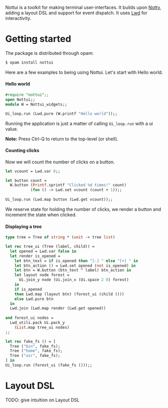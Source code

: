 Nottui is a toolkit for making terminal user-interfaces.
It builds upon [Notty](https://github.com/pqwy/notty/), adding a layout DSL and support for event dispatch. It uses [Lwd](https://github.com/let-def/lwd) for interactivity.

# Getting started

The package is distributed through opam: 

```ocaml
$ opam install nottui
```

Here are a few examples to being using Nottui.
Let's start with Hello world.

#### Hello world

```ocaml
#require "nottui";;
open Nottui;;
module W = Nottui_widgets;;

Ui_loop.run (Lwd.pure (W.printf "Hello world"));;
```

Running the application is just a matter of calling `Ui_loop.run` with a ui
value.

**Note:** Press Ctrl-Q to return to the top-level (or shell).

#### Counting clicks

Now we will count the number of clicks on a button.

```ocaml
let vcount = Lwd.var 0;;

let button count = 
  W.button (Printf.sprintf "Clicked %d times!" count)
           (fun () -> Lwd.set vcount (count + 1));;
  
Ui_loop.run (Lwd.map button (Lwd.get vcount));;
```

We reserve state for holding the number of clicks, we render a button and
increment the state when clicked.

#### Displaying a tree

```ocaml
type tree = Tree of string * (unit -> tree list)

let rec tree_ui (Tree (label, child)) =
  let opened = Lwd.var false in
  let render is_opened =
    let btn_text = if is_opened then "[-] " else "[+] " in
    let btn_action () = Lwd.set opened (not is_opened) in
    let btn = W.button (btn_text ^ label) btn_action in
    let layout node forest =
      Ui.join_y node (Ui.join_x (Ui.space 2 0) forest) 
    in
    if is_opened 
    then Lwd.map (layout btn) (forest_ui (child ()))
    else Lwd.pure btn
  in
  Lwd.join (Lwd.map render (Lwd.get opened))
  
and forest_ui nodes = 
  Lwd_utils.pack Ui.pack_y 
    (List.map tree_ui nodes)
;;

let rec fake_fs () = [
  Tree ("bin", fake_fs);
  Tree ("home", fake_fs);
  Tree ("usr", fake_fs);
] in
Ui_loop.run (forest_ui (fake_fs ()));;
```

# Layout DSL

TODO: give intuition on Layout DSL 
